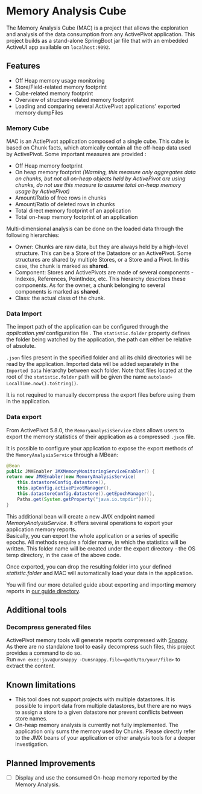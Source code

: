 Memory Analysis Cube
==============

The Memory Analysis Cube (MAC) is a project that allows the exploration and analysis of
the data consumption from any ActivePivot application. This project builds as a
stand-alone SpringBoot jar file that with an embedded ActiveUI app available on
`localhost:9092`.

Features
--------

- Off Heap memory usage monitoring 
- Store/Field-related memory footprint
- Cube-related memory footprint
- Overview of structure-related memory footprint
- Loading and comparing several ActivePivot applications' exported memory dumpFiles

### Memory Cube

MAC is an ActiePivot application composed of a single cube. This cube is based
on Chunk facts, which atomically contain all the off-heap data used by ActivePivot. Some
important measures are provided :
- Off Heap memory footprint
- On heap memory footprint _(Warning, this measure only aggregates data on chunks, but not
  all on-heap objects held by ActivePivot are using chunks, do not use this
  measure to assume total on-heap memory usage by ActivePivot)_
- Amount/Ratio of free rows in chunks
- Amount/Ratio of deleted rows in chunks
- Total direct memory footprint of an application
- Total on-heap memory footprint of an application 

Multi-dimensional analysis can be done on the loaded data through the following
hierarchies:
- Owner: Chunks are raw data, but they are always held by a high-level structure. This can
  be a Store of the Datastore or an ActivePivot. Some structures are shared by multiple
  Stores, or a Store and a Pivot. In this case, the chunk is marked as **shared**.
- Component: Stores and ActivePivots are made of several components - Indexes, References,
  PointIndex, etc. This hierarchy describes these components. As for the owner, a chunk
  belonging to several components is marked as **shared**.
- Class: the actual class of the chunk.

### Data Import

The import path of the application can be configured through the _application.yml_
configuration file . The `statistic.folder` property defines the folder being watched by
the application, the path can either be relative of absolute.

`.json` files present in the specified folder and all its child directories will be read
by the application. Imported data will be added separately in the `Imported Data`
hierarchy between each folder. Note that files located at the root of the
`statistic.folder` path will be given the name `autoload+ LocalTime.now().toString()`.

It is not required to manually decompress the export files before using them in the
application.

### Data export

From ActivePivot 5.8.0, the `MemoryAnalysisService` class allows users to export the
memory statistics of their application as a compressed `.json` file.

It is possible to configure your application to expose the export methods of the
`MemoryAnalysisService` through a MBean: 

```java
@Bean
public JMXEnabler JMXMemoryMonitoringServiceEnabler() {
return new JMXEnabler(new MemoryAnalysisService(
    this.datastoreConfig.datastore(),
    this.apConfig.activePivotManager(),
    this.datastoreConfig.datastore().getEpochManager(),
    Paths.get(System.getProperty("java.io.tmpdir"))));
}
```

This additional bean will create a new JMX endpoint named _MemoryAnalysisService_. It
offers several operations to export your application memory reports.  
Basically, you can export the whole application or a series of specific epochs. All
methods require a folder name, in which the statistics will be written. This folder name
will be created under the export directory - the OS temp directory, in the case of the
above code.

Once exported, you can drop the resulting folder into your defined _statistic.folder_ and
MAC will automatically load your data in the application.

You will find our more detailed guide about exporting and importing memory reports in [our
guide directory](./guides/export-data.md).

Additional tools
----------------

### Decompress generated files

ActivePivot memory tools will generate reports compressed with
[Snappy](https://google.github.io/snappy/). As there are no standalone tool to easily
decompress such files, this project provides a command to do so.  
Run `mvn exec:java@unsnappy -Dunsnappy.file=<path/to/your/file>` to extract the content.

Known limitations
-----------------

 * This tool does not support projects with multiple datastores. It is possible to import
   data from multiple datastores, but there are no ways to assign a store to a given
   datastore nor prevent conflicts between store names.
 * On-heap memory analysis is currently not fully implemented. The application only sums
   the memory used by Chunks. Please directly refer to the JMX beans of your application
   or other analysis tools for a deeper investigation.

Planned Improvements
--------------------

- [ ] Display and use the consumed On-heap memory reported by the Memory Analysis.
